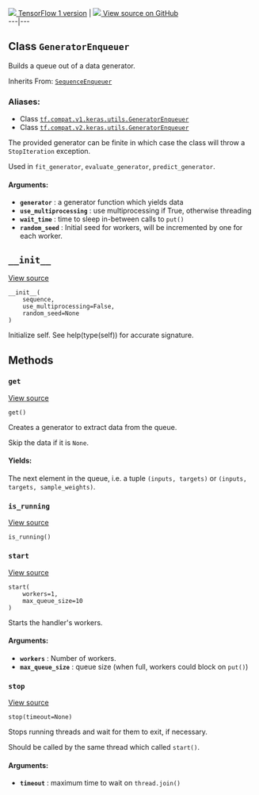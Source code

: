 [ ![](https://tensorflow.google.cn/images/tf_logo_32px.png) TensorFlow 1
version](/versions/r1.15/api_docs/python/tf/keras/utils/GeneratorEnqueuer) |
[ ![](https://tensorflow.google.cn/images/GitHub-Mark-32px.png) View source on
GitHub
](https://github.com/tensorflow/tensorflow/blob/r2.0/tensorflow/python/keras/utils/data_utils.py#L832-L918)  
---|---  
  
## Class `GeneratorEnqueuer`

Builds a queue out of a data generator.

Inherits From:
[`SequenceEnqueuer`](https://tensorflow.google.cn/api_docs/python/tf/keras/utils/SequenceEnqueuer)

### Aliases:

  * Class [`tf.compat.v1.keras.utils.GeneratorEnqueuer`](/api_docs/python/tf/keras/utils/GeneratorEnqueuer)
  * Class [`tf.compat.v2.keras.utils.GeneratorEnqueuer`](/api_docs/python/tf/keras/utils/GeneratorEnqueuer)

The provided generator can be finite in which case the class will throw a
`StopIteration` exception.

Used in `fit_generator`, `evaluate_generator`, `predict_generator`.

#### Arguments:

  * **`generator`** : a generator function which yields data
  * **`use_multiprocessing`** : use multiprocessing if True, otherwise threading
  * **`wait_time`** : time to sleep in-between calls to `put()`
  * **`random_seed`** : Initial seed for workers, will be incremented by one for each worker.

## `__init__`

[View
source](https://github.com/tensorflow/tensorflow/blob/r2.0/tensorflow/python/keras/utils/data_utils.py#L848-L852)

    
    
    __init__(
        sequence,
        use_multiprocessing=False,
        random_seed=None
    )
    

Initialize self. See help(type(self)) for accurate signature.

## Methods

### `get`

[View
source](https://github.com/tensorflow/tensorflow/blob/r2.0/tensorflow/python/keras/utils/data_utils.py#L882-L918)

    
    
    get()
    

Creates a generator to extract data from the queue.

Skip the data if it is `None`.

#### Yields:

The next element in the queue, i.e. a tuple `(inputs, targets)` or `(inputs,
targets, sample_weights)`.

### `is_running`

[View
source](https://github.com/tensorflow/tensorflow/blob/r2.0/tensorflow/python/keras/utils/data_utils.py#L626-L627)

    
    
    is_running()
    

### `start`

[View
source](https://github.com/tensorflow/tensorflow/blob/r2.0/tensorflow/python/keras/utils/data_utils.py#L629-L647)

    
    
    start(
        workers=1,
        max_queue_size=10
    )
    

Starts the handler's workers.

#### Arguments:

  * **`workers`** : Number of workers.
  * **`max_queue_size`** : queue size (when full, workers could block on `put()`)

### `stop`

[View
source](https://github.com/tensorflow/tensorflow/blob/r2.0/tensorflow/python/keras/utils/data_utils.py#L654-L668)

    
    
    stop(timeout=None)
    

Stops running threads and wait for them to exit, if necessary.

Should be called by the same thread which called `start()`.

#### Arguments:

  * **`timeout`** : maximum time to wait on `thread.join()`

